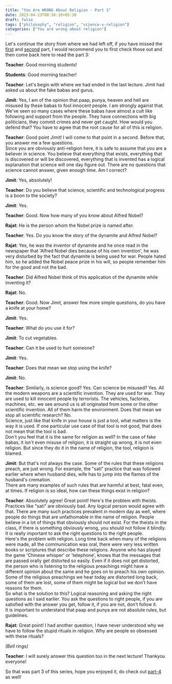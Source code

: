 ```yaml
---
title: "You Are WRONG About Religion - Part 3"
date: 2023-04-23T08:58:10+05:30
draft: false
tags: ["philosophy", "religion", "science-v-religion"]
categories: ["You are wrong about religion"]
---
```


Let's continue the story from where we had left off, if you have missed the [first](/posts/you-are-wrong-about-religion-1) and [second](/posts/you-are-wrong-about-religion-2) part, I would recommend you to first check those out and then come back here to read the part 3:

**Teacher**: Good morning students!
  
**Students**: Good morning teacher!  
  
**Teacher**: Let's begin with where we had ended in the last lecture. Jimit had asked us about the fake babas and gurus.  
  
**Jimit**: Yes, I am of the opinion that paap, punya, heaven and hell are misused by these babas to fool innocent people. I am strongly against that. We've seen so many cases where these babas have almost a cult like following and support from the people. They have connections with big politicians, they commit crimes and never get caught. How would you defend that? You have to agree that the root cause for all of this is religion.

**Teacher**: Good point Jimit! I will come to that point in a second. Before that, you answer me a few questions.  
Since you are obviously anti-religion here, it is safe to assume that you are a believer in science. You believe that everything that exists, everything that is discovered or will be discovered, everything that is invented has a logical explanation that science will one day figure out. There are no questions that science cannot answer, given enough time. Am I correct?  

**Jimit**: Yes, absolutely!

**Teacher**: Do you believe that science, scientific and technological progress is a boon to the society?

**Jimit**: Yes.

**Teacher**: Good. Now how many of you know about Alfred Nobel?  

**Rajat**: He is the person whom the Nobel prize is named after.  

**Teacher**: Yes. Do you know the story of the dynamite and Alfred Nobel?  

**Rajat**: Yes, he was the inventor of dynamite and he once read in the newspaper that 'Alfred Nobel dies because of his own invention', he was very disturbed by the fact that dynamite is being used for war. People hated him, so he added the Nobel peace prize in his will, so people remember him for the good and not the bad.  

**Teacher**: Did Alfred Nobel think of this application of the dynamite while inventing it?  

**Rajat**: No.  

**Teacher**: Good. Now Jimit, answer few more simple questions, do you have a knife at your home?  

**Jimit**: Yes.

**Teacher**: What do you use it for?  

**Jimit**: To cut vegetables.

**Teacher**: Can it be used to hurt someone?  

**Jimit**: Yes.  

**Teacher**: Does that mean we stop using the knife?  

**Jimit**: No.

**Teacher**: Similarly, is science good? Yes. Can science be misused? Yes. All the modern weapons are a scientific invention. They are used for war. They are used to kill innocent people by terrorists. The vehicles, factories, machines, etc. we see around us is all originated from some or the other scientific invention. All of them harm the environment. Does that mean we stop all scientific research? No.  
Science, just like that knife in your house is just a tool, what matters is the way it is used. If one particular use case of that tool is not good, that does not mean that the tool is bad.  
Don't you feel that it is the same for religion as well? In the case of fake babas, it isn't even misuse of religion, it is straight up wrong, it is not even religion. But since they do it in the name of religion, the tool, religion is blamed.  

**Jimit**: But that's not always the case. Some of the rules that these religions preach, are just wrong. For example, the "sati" practice that was followed earlier where when husband dies, wife has to jump into the flames of the husband's cremation.  
There are many examples of such rules that are harmful at best, fatal even, at times. If religion is so ideal, how can these things exist in religion?  

**Teacher**: Absolutely agree! Great point! Here's the problem with theists. Practices like "sati" are obviously bad. Any logical person would agree with that. There are many such practices prevalent in modern day as well, where people do things that are unfathomable in the name of religion. People believe in a lot of things that obviously should not exist. For the theists in the class, if there is something obviously wrong, you should not follow it blindly. It is really important to ask the right questions to the right people.  
Here's the problem with religion. Long time back when many of the religions were made, all the communication was oral, there were very less written books or scriptures that describe these religions. Anyone who has played the game 'Chinese whisper' or 'telephone', knows that the messages that are passed orally get distorted so easily. Even if it does not get distorted, the person who is listening to the religious preachings might have a different opinion about the same and he goes on to preach his own opinion. Some of the religious preachings we hear today are distorted long back, some of them are lost, some of them might be logical but we don't have reasons for them.  
So what is the solution to this? Logical reasoning and asking the right questions as I said earlier. You ask the questions to right people, if you are satisfied with the answer you get, follow it, if you are not, don't follow it.  
It is important to understand that paap and punya are not absolute rules, but guidelines.  

**Rajat**: Great point! I had another question, I have never understood why we have to follow the stupid rituals in religion. Why are people so obsessed with these rituals?  

_(Bell rings)_  

**Teacher**: I will surely answer this question too in the next lecture! Thankyou everyone!  

So that was part 3 of this series, hope you enjoyed it, do check out [part-4](/posts/you-are-wrong-about-religion-4) as well!